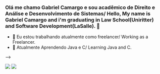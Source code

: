 ### Olá me chamo Gabriel Camargo e sou acadêmico de Direito e Análise e Desenvolvimento de Sistemas/ Hello, My name is Gabriel Camargo and i'm graduating in Law School(Uniritter) and Software Development(LaSalle). 👋

- 🔭 Eu estou trabalhando atualmente como freelancer/ Working as a Freelancer.
- 🌱 Atualmente Aprendendo Java e C/ Learning Java and C.

-->
<div> 

  <a href = "mailto:gabriel.camargoadv@gmail.com"><img src="https://img.shields.io/badge/-Gmail-%23333?style=for-the-badge&logo=gmail&logoColor=white" target="_blank"></a>
  <a href="https://www.linkedin.com/in/gabriel-camargo-adv/" target="_blank"><img src="https://img.shields.io/badge/-LinkedIn-%230077B5?style=for-the-badge&logo=linkedin&logoColor=white" target="_blank"></a> 
 
</div>
